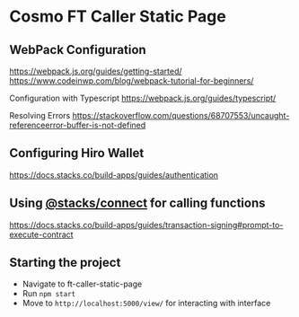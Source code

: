 # Cosmo FT Caller Static Page

## WebPack Configuration

https://webpack.js.org/guides/getting-started/
https://www.codeinwp.com/blog/webpack-tutorial-for-beginners/

Configuration with Typescript 
https://webpack.js.org/guides/typescript/

Resolving Errors
https://stackoverflow.com/questions/68707553/uncaught-referenceerror-buffer-is-not-defined

## Configuring Hiro Wallet
https://docs.stacks.co/build-apps/guides/authentication

## Using [@stacks/connect]('https://github.com/blockstack/connect') for calling functions 
https://docs.stacks.co/build-apps/guides/transaction-signing#prompt-to-execute-contract

## Starting the project 
- Navigate to ft-caller-static-page 
- Run ```npm start```
- Move to ```http://localhost:5000/view/``` for interacting with interface 